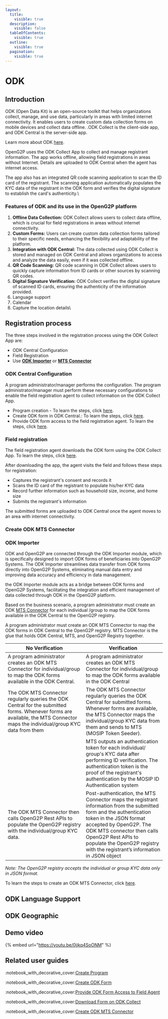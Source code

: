 ```yaml
---
layout:
  title:
    visible: true
  description:
    visible: false
  tableOfContents:
    visible: true
  outline:
    visible: true
  pagination:
    visible: true
---
```


# ODK

## Introduction

ODK (Open Data Kit) is an open-source toolkit that helps organizations collect, manage, and use data, particularly in areas with limited internet connectivity. It enables users to create custom data collection forms on mobile devices and collect data offline. .ODK Collect is the client-side app, and ODK Central is the server-side app.

Learn more about ODK [here](https://docs.getodk.org/).

OpenG2P uses the ODK Collect App to collect and manage registrant information. The app works offline, allowing field registrations in areas without Internet. Details are uploaded to ODK Central when the agent has internet access.

The app also has an integrated QR code scanning application to scan the ID card of the registrant. The scanning application automatically populates the KYC data of the registrant in the ODK form and verifies the digital signature to establish the card's authenticity.\


### Features of ODK and its use in the OpenG2P platform

1. **Offline Data Collection:** ODK Collect allows users to collect data offline, which is crucial for field registrations in areas without internet connectivity.
2. **Custom Forms:** Users can create custom data collection forms tailored to their specific needs, enhancing the flexibility and adaptability of the platform.
3. **Integration with ODK Central:** The data collected using ODK Collect is stored and managed on ODK Central and allows organizations to access and analyze the data easily, even if it was collected offline.
4. **QR Code Scanning:** QR code scanning in ODK Collect allows users to quickly capture information from ID cards or other sources by scanning QR codes.
5. **Digital Signature Verification:** ODK Collect verifies the digital signature of scanned ID cards, ensuring the authenticity of the information provided.
6. Language support
7. Calendar
8. Capture the location details\


## Registration process

The three steps involved in the registration process using the ODK Collect App are:

* ODK Central Configuration
* Field Registration
* Use [**ODK Importer**](../pbms/features/odk-importer/) or [**MTS Connector**](../pbms/development/odoo-modules/mts-connector.md)

### ODK Central Configuration

A program administrator/manager performs the configuration.  The program administrator/manager must perform these necessary configurations to enable the field registration agent to collect information on the ODK Collect App.

* Program creation - To learn the steps, click [here](../pbms/features/program-management/user-guides/create-a-program.md).
* Create ODK form in ODK Central.: To learn the steps, click [here](odk-collection-app/user-guides/create-a-form.md).
* Provide ODK form access to the field registration agent. To learn the steps, click [here](odk-collection-app/user-guides/provide-form-access-to-field-agent.md).

### Field registration

The field registration agent downloads the ODK form using the ODK Collect App. To learn the steps, click [here](odk-collection-app/user-guides/download-form-on-odk-collect.md).

After downloading the app, the agent visits the field and follows these steps for registration:

* Captures the registrant's consent and records it
* Scans the ID card of the registrant to populate his/her KYC data
* Record further information such as household size, income, and home size
* Submits the registrant's information

The submitted forms are uploaded to ODK Central once the agent moves to an area with internet connectivity.

### Create ODK MTS Connector

### ODK Importer

ODK  and OpenG2P are connected through the ODK Importer module, which is specifically designed to import ODK forms of beneficiaries into OpenG2P Systems. The ODK Importer streamlines data transfer from ODK forms directly into OpenG2P Systems, eliminating manual data entry and improving data accuracy and efficiency in data management.

the ODK Importer module acts as a bridge between ODK forms and OpenG2P Systems, facilitating the integration and efficient management of data collected through ODK in the OpenG2P platform.

Based on the business scenario, a program administrator must create an ODK [MTS Connector](https://docs.mosip.io/1.2.0/integrations/mosip-token-seeder/mts-odk-importer) for each individual /group to map the ODK forms available in the  ODK Central to the OpenG2P registry.&#x20;

A program administrator must create an ODK MTS Connector to map the ODK forms in ODK Central to the OpenG2P registry. MTS Connector is the glue that holds ODK Central, MTS, and OpenG2P Registry together.&#x20;





<table><thead><tr><th width="234">No Verification </th><th> Verification </th></tr></thead><tbody><tr><td>A program administrator creates an ODK MTS Connector for individual/group to map the ODK forms available in the ODK Central.</td><td>A program administrator creates an ODK MTS Connector for individual/group to map the ODK forms available in the ODK Central</td></tr><tr><td>The ODK MTS Connector regularly queries the ODK Central for the submitted forms. Whenever forms are available, the MTS Connector maps the individual/group KYC data from them</td><td>The ODK MTS Connector regularly queries the ODK Central for submitted forms. Whenever forms are available, the MTS Connector maps the individual/group KYC data from them and sends to MTS (MOSIP Token Seeder).</td></tr><tr><td> </td><td>MTS outputs an authentication token for each individual/ group's KYC data after performing ID verification. The authentication token is the proof of the registrant's authentication by the MOSIP ID Authentication system</td></tr><tr><td>The ODK MTS Connector then calls OpenG2P Rest APIs to populate the OpenG2P registry with the individual/group KYC data.</td><td>Post-authentication, the MTS Connector maps the registrant information from the submitted form and the authentication token in the JSON format accepted by OpenG2P. The ODK MTS connector then calls OpenG2P Rest APIs to populate the OpenG2P registry with the registrant’s information in JSON object</td></tr></tbody></table>

&#x20;  _Note: The OpenG2P registry accepts the individual or group KYC data only in JSON format._

To learn the steps to create an ODK MTS Connector, click [here](../pbms/user-guides/eligibility-and-program-enrollment/mts-connector/create-mts-connector/create-odk-mts-connector.md).



## ODK Language Support

## ODK Geographic



## Demo video

{% embed url="https://youtu.be/0jjkq4SoONM" %}

## Related user guides

:notebook\_with\_decorative\_cover:[Create Program](../pbms/features/program-management/user-guides/create-a-program.md)

:notebook\_with\_decorative\_cover:[Create ODK Form](odk-collection-app/user-guides/create-a-form.md)

:notebook\_with\_decorative\_cover:[Provide ODK Form Access to Field Agent](odk-collection-app/user-guides/provide-form-access-to-field-agent.md)

:notebook\_with\_decorative\_cover:[Download Form on ODK Collect](odk-collection-app/user-guides/download-form-on-odk-collect.md)

:notebook\_with\_decorative\_cover:[Create ODK MTS Connector](../pbms/user-guides/eligibility-and-program-enrollment/mts-connector/create-mts-connector/create-odk-mts-connector.md)
